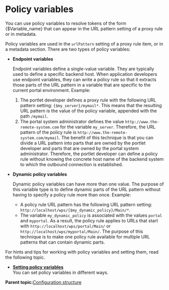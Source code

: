 # Policy variables

You can use policy variables to resolve tokens of the form \{$Variable\_name\} that can appear in the URL pattern setting of a proxy rule or in metadata.

Policy variables are used in the `urlPattern` setting of a proxy rule item, or in a metadata section. There are two types of policy variables:

-   **Endpoint variables**

    Endpoint variables define a single-value variable. They are typically used to define a specific backend host. When application developers use endpoint variables, they can write a policy rule so that it extracts those parts of the URL pattern in a variable that are specific to the current portal environment. Example:

    1.  The portlet developer defines a proxy rule with the following URL pattern setting: `{$my_server}/mymail*`. This means that the resulting URL pattern is the value of the policy variable, appended with the path `/mymail`.
    2.  The portal system administrator defines the value `http://www.the-remote-system.com` for the variable `my_server`. Therefore, the URL pattern of the policy rule is `http://www.the-remote-system.com/mymail`.
    The benefit of this technique is that you can divide a URL pattern into parts that are owned by the portlet developer and parts that are owned by the portal system administrator. Therefore, the portlet developer can define a policy rule without knowing the concrete host name of the backend system to which the outbound connection is established.

-   **Dynamic policy variables**

    Dynamic policy variables can have more than one value. The purpose of this variable type is to define dynamic parts of the URL pattern without having to specify a policy rule more than once. Example:

    -   A policy rule URL pattern has the following URL pattern setting: `http://localhost/wps/{$my_dynamic_policy}/Main/*`.
    -   The variable `my_dynamic_policy` is associated with the values `portal` and `myportal`.
    As a result, the policy rule applies to URLs that start with `http://localhost/wps/portal/Main/` or `http://localhost/wps/myportal/Main/`. The purpose of this technique is to make one policy rule available for multiple URL patterns that can contain dynamic parts.


For hints and tips for working with policy variables and setting them, read the following topic.

-   **[Setting policy variables](../dev-portlet/outbhttp_cfg_strctr_policy_variable_set.md)**  
You can set policy variables in different ways.

**Parent topic:**[Configuration structure](../dev-portlet/outbhttp_cfg_structure.md)

